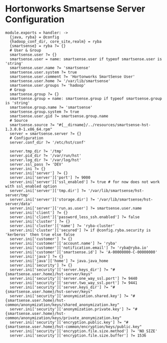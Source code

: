 
# Hortonworks Smartsense Server Configuration

    module.exports = handler: ->
      {java, ryba} = @config
      {hadoop_conf_dir, core_site,realm} = ryba
      {smartsense} = ryba ?= {}
      # User & Group
      smartsense.user ?= {}
      smartsense.user = name: smartsense.user if typeof smartsense.user is 'string'
      smartsense.user.name ?= 'smartsense'
      smartsense.user.system ?= true
      smartsense.user.comment ?= 'Hortonworks SmartSense User'
      smartsense.user.home ?= '/var/lib/smartsense'
      smartsense.user.groups ?= 'hadoop'
      # Group
      smartsense.group ?= {}
      smartsense.group = name: smartsense.group if typeof smartsense.group is 'string'
      smartsense.group.name ?= 'smartsense'
      smartsense.group.system ?= true
      smartsense.user.gid ?= smartsense.group.name
      # Source
      smartsense.source ?= "#{__dirname}/../resources/smartsense-hst-1.3.0.0-1.x86_64.rpm"
      server = smartsense.server ?= {}
      # Configuration
      server.conf_dir ?= '/etc/hst/conf'

      server.tmp_dir ?= '/tmp'
      server.pid_dir ?= '/var/run/hst'
      server.log_dir ?= '/var/log/hst'
      server.ssl_pass ?= 'DEV'
      server.ini ?= {}
      server.ini['server'] ?= {}
      server.ini['server']['port'] ?= 9000
      server.ini['server']['ssl_enabled'] ?= true # for now does not work with ssl_enabled option
      server.ini['server']['tmp.dir'] ?= '/var/lib/smartsense/hst-server/tmp'
      server.ini['server']['storage.dir'] ?= '/var/lib/smartsense/hst-server/data'
      server.ini['server']['run.as.user'] ?= smartsense.user.name
      server.ini['client'] ?= {}
      server.ini['client']['password_less_ssh.enabled'] ?= false
      server.ini['cluster'] ?= {}
      server.ini['cluster']['name'] ?= 'ryba-cluster'
      server.ini['cluster']['secured'] ?= if @config.ryba.security is 'kerberos' then true else false
      server.ini['customer'] ?= {}
      server.ini['customer']['account.name'] ?= 'ryba'
      server.ini['customer']['notification.email'] ?= 'ryba@ryba.io'
      server.ini['customer']['smartsense.id'] ?= 'A-00000000-C-00000000'
      server.ini['java'] ?= {}
      server.ini['java']['home'] ?= java.java_home
      server.ini['security'] ?= {}
      server.ini['security']['server.keys_dir'] ?= "#{smartsense.user.home}/hst-server/keys"
      server.ini['security']['server.one_way_ssl.port'] ?= 9440
      server.ini['security']['server.two_way_ssl.port'] ?= 9441
      server.ini['security']['server.keys_dir'] ?= "#{smartsense.user.home}/hst-server/keys"
      server.ini['security']['anonymization.shared.key'] ?= "#{smartsense.user.home}/hst-common/anonymization/keys/shared_anonymization.key"
      server.ini['security']['anonymization.private.key'] ?= "#{smartsense.user.home}/hst-common/anonymization/keys/private_anonymization.key"
      server.ini['security']['encryption.public.key'] ?= "#{smartsense.user.home}/hst-common/encryption/keys/public.key"
      server.ini['security']['encryption.file.size.method'] ?= 'NO_SIZE'
      server.ini['security']['encryption.file.size.buffer'] ?= 1536

